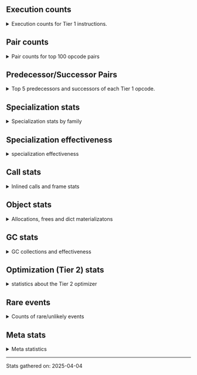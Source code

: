## Execution counts

<details>
<summary> Execution counts for Tier 1 instructions. </summary>


The "miss ratio" column shows the percentage of times the instruction
executed that it deoptimized. When this happens, the base unspecialized
instruction is not counted.

<table>
<thead>
<tr>
<th align="left">Name</th>
<th align="right">Base Count</th>
<th align="right">Head Count</th>
<th align="right">Change</th>
</tr>
</thead>
<tbody>
<tr>
<td align="left">LOAD_SUPER_ATTR_ATTR</td>
<td align="right">126</td>
<td align="right">252</td>
<td align="right">100.0%</td>
</tr>
<tr>
<td align="left">JUMP_BACKWARD_NO_JIT</td>
<td align="right">5,162,350</td>
<td align="right">175</td>
<td align="right">-100.0%</td>
</tr>
<tr>
<td align="left">STORE_ATTR_SLOT</td>
<td align="right">6,159</td>
<td align="right">12,308</td>
<td align="right">99.8%</td>
</tr>
<tr>
<td align="left">LOAD_ATTR_METHOD_LAZY_DICT</td>
<td align="right">4,728</td>
<td align="right">9,390</td>
<td align="right">98.6%</td>
</tr>
<tr>
<td align="left">TO_BOOL_NONE</td>
<td align="right">191,870</td>
<td align="right">380,975</td>
<td align="right">98.6%</td>
</tr>
<tr>
<td align="left">LOAD_ATTR_NONDESCRIPTOR_WITH_VALUES</td>
<td align="right">959</td>
<td align="right">1,904</td>
<td align="right">98.5%</td>
</tr>
<tr>
<td align="left">CALL_BOUND_METHOD_EXACT_ARGS</td>
<td align="right">1,982,851</td>
<td align="right">3,936,154</td>
<td align="right">98.5%</td>
</tr>
<tr>
<td align="left">UNPACK_SEQUENCE_LIST</td>
<td align="right">2,111</td>
<td align="right">4,190</td>
<td align="right">98.5%</td>
</tr>
<tr>
<td align="left">TO_BOOL_ALWAYS_TRUE</td>
<td align="right">1,174,551</td>
<td align="right">2,330,853</td>
<td align="right">98.4%</td>
</tr>
<tr>
<td align="left">LOAD_ATTR_SLOT</td>
<td align="right">3,118,339</td>
<td align="right">6,188,075</td>
<td align="right">98.4%</td>
</tr>
<tr>
<td align="left">BINARY_OP_ADD_UNICODE</td>
<td align="right">1,392,697</td>
<td align="right">2,763,640</td>
<td align="right">98.4%</td>
</tr>
<tr>
<td align="left">FOR_ITER_GEN</td>
<td align="right">553,407</td>
<td align="right">1,098,168</td>
<td align="right">98.4%</td>
</tr>
<tr>
<td align="left">CONVERT_VALUE</td>
<td align="right">356,608</td>
<td align="right">707,644</td>
<td align="right">98.4%</td>
</tr>
<tr>
<td align="left">END_FOR</td>
<td align="right">64</td>
<td align="right">127</td>
<td align="right">98.4%</td>
</tr>
<tr>
<td align="left">LOAD_ATTR_PROPERTY</td>
<td align="right">1,964,488</td>
<td align="right">3,898,273</td>
<td align="right">98.4%</td>
</tr>
<tr>
<td align="left">YIELD_VALUE</td>
<td align="right">553,348</td>
<td align="right">1,098,046</td>
<td align="right">98.4%</td>
</tr>
<tr>
<td align="left">FORMAT_SIMPLE</td>
<td align="right">356,612</td>
<td align="right">707,648</td>
<td align="right">98.4%</td>
</tr>
<tr>
<td align="left">BUILD_STRING</td>
<td align="right">178,306</td>
<td align="right">353,824</td>
<td align="right">98.4%</td>
</tr>
<tr>
<td align="left">CALL_KW_PY</td>
<td align="right">199,747</td>
<td align="right">396,370</td>
<td align="right">98.4%</td>
</tr>
<tr>
<td align="left">LOAD_FAST_CHECK</td>
<td align="right">555,021</td>
<td align="right">1,101,357</td>
<td align="right">98.4%</td>
</tr>
<tr>
<td align="left">CALL_METHOD_DESCRIPTOR_O</td>
<td align="right">1,605,648</td>
<td align="right">3,186,109</td>
<td align="right">98.4%</td>
</tr>
<tr>
<td align="left">SWAP</td>
<td align="right">1,769,156</td>
<td align="right">3,510,539</td>
<td align="right">98.4%</td>
</tr>
<tr>
<td align="left">CALL_METHOD_DESCRIPTOR_NOARGS</td>
<td align="right">850,050</td>
<td align="right">1,686,754</td>
<td align="right">98.4%</td>
</tr>
<tr>
<td align="left">BUILD_MAP</td>
<td align="right">608,819</td>
<td align="right">1,208,075</td>
<td align="right">98.4%</td>
</tr>
<tr>
<td align="left">BUILD_SLICE</td>
<td align="right">304,475</td>
<td align="right">604,166</td>
<td align="right">98.4%</td>
</tr>
<tr>
<td align="left">BINARY_OP_SUBSCR_DICT</td>
<td align="right">8,012,794</td>
<td align="right">15,899,615</td>
<td align="right">98.4%</td>
</tr>
<tr>
<td align="left">COMPARE_OP_INT</td>
<td align="right">7,464,209</td>
<td align="right">14,811,018</td>
<td align="right">98.4%</td>
</tr>
<tr>
<td align="left">STORE_SUBSCR_LIST_INT</td>
<td align="right">358,569</td>
<td align="right">711,495</td>
<td align="right">98.4%</td>
</tr>
<tr>
<td align="left">POP_JUMP_IF_NONE</td>
<td align="right">1,111,626</td>
<td align="right">2,205,747</td>
<td align="right">98.4%</td>
</tr>
<tr>
<td align="left">CALL_PY_GENERAL</td>
<td align="right">815,853</td>
<td align="right">1,618,852</td>
<td align="right">98.4%</td>
</tr>
<tr>
<td align="left">COPY</td>
<td align="right">1,724,147</td>
<td align="right">3,421,115</td>
<td align="right">98.4%</td>
</tr>
<tr>
<td align="left">CALL_BUILTIN_FAST</td>
<td align="right">254,052</td>
<td align="right">504,099</td>
<td align="right">98.4%</td>
</tr>
<tr>
<td align="left">LOAD_ATTR_METHOD_NO_DICT</td>
<td align="right">5,274,711</td>
<td align="right">10,466,186</td>
<td align="right">98.4%</td>
</tr>
<tr>
<td align="left">TO_BOOL_LIST</td>
<td align="right">3,471,398</td>
<td align="right">6,887,951</td>
<td align="right">98.4%</td>
</tr>
<tr>
<td align="left">CALL_ALLOC_AND_ENTER_INIT</td>
<td align="right">180,556</td>
<td align="right">358,257</td>
<td align="right">98.4%</td>
</tr>
<tr>
<td align="left">BUILD_LIST</td>
<td align="right">1,486,504</td>
<td align="right">2,949,490</td>
<td align="right">98.4%</td>
</tr>
<tr>
<td align="left">CALL_METHOD_DESCRIPTOR_FAST</td>
<td align="right">866,381</td>
<td align="right">1,718,981</td>
<td align="right">98.4%</td>
</tr>
<tr>
<td align="left">LOAD_ATTR_METHOD_WITH_VALUES</td>
<td align="right">5,278,020</td>
<td align="right">10,471,994</td>
<td align="right">98.4%</td>
</tr>
<tr>
<td align="left">EXIT_INIT_CHECK</td>
<td align="right">179,149</td>
<td align="right">355,444</td>
<td align="right">98.4%</td>
</tr>
<tr>
<td align="left">LOAD_CONST_IMMORTAL</td>
<td align="right">27,588,472</td>
<td align="right">54,736,379</td>
<td align="right">98.4%</td>
</tr>
<tr>
<td align="left">CALL_LEN</td>
<td align="right">1,483,673</td>
<td align="right">2,943,635</td>
<td align="right">98.4%</td>
</tr>
<tr>
<td align="left">RESUME_CHECK</td>
<td align="right">12,032,200</td>
<td align="right">23,872,048</td>
<td align="right">98.4%</td>
</tr>
<tr>
<td align="left">LOAD_ATTR_CLASS</td>
<td align="right">71,132</td>
<td align="right">141,125</td>
<td align="right">98.4%</td>
</tr>
<tr>
<td align="left">BINARY_OP_SUBSCR_LIST_INT</td>
<td align="right">370,515</td>
<td align="right">735,096</td>
<td align="right">98.4%</td>
</tr>
<tr>
<td align="left">RETURN_VALUE</td>
<td align="right">11,658,202</td>
<td align="right">23,129,647</td>
<td align="right">98.4%</td>
</tr>
<tr>
<td align="left">JUMP_FORWARD</td>
<td align="right">3,342,072</td>
<td align="right">6,630,484</td>
<td align="right">98.4%</td>
</tr>
<tr>
<td align="left">STORE_ATTR_INSTANCE_VALUE</td>
<td align="right">6,840,843</td>
<td align="right">13,571,826</td>
<td align="right">98.4%</td>
</tr>
<tr>
<td align="left">CALL_LIST_APPEND</td>
<td align="right">904,540</td>
<td align="right">1,794,478</td>
<td align="right">98.4%</td>
</tr>
<tr>
<td align="left">COPY_FREE_VARS</td>
<td align="right">179,425</td>
<td align="right">355,952</td>
<td align="right">98.4%</td>
</tr>
<tr>
<td align="left">CALL_NON_PY_GENERAL</td>
<td align="right">808,001</td>
<td align="right">1,602,937</td>
<td align="right">98.4%</td>
</tr>
<tr>
<td align="left">COMPARE_OP_STR</td>
<td align="right">5,801,678</td>
<td align="right">11,508,859</td>
<td align="right">98.4%</td>
</tr>
<tr>
<td align="left">LOAD_DEREF</td>
<td align="right">179,458</td>
<td align="right">355,985</td>
<td align="right">98.4%</td>
</tr>
<tr>
<td align="left">POP_TOP</td>
<td align="right">3,719,850</td>
<td align="right">7,378,580</td>
<td align="right">98.4%</td>
</tr>
<tr>
<td align="left">CALL_PY_EXACT_ARGS</td>
<td align="right">6,181,289</td>
<td align="right">12,260,721</td>
<td align="right">98.4%</td>
</tr>
<tr>
<td align="left">LOAD_GLOBAL_MODULE</td>
<td align="right">7,166,643</td>
<td align="right">14,215,087</td>
<td align="right">98.4%</td>
</tr>
<tr>
<td align="left">BINARY_OP_SUBSCR_STR_INT</td>
<td align="right">2,758,034</td>
<td align="right">5,470,562</td>
<td align="right">98.4%</td>
</tr>
<tr>
<td align="left">POP_JUMP_IF_NOT_NONE</td>
<td align="right">1,206,034</td>
<td align="right">2,392,073</td>
<td align="right">98.3%</td>
</tr>
<tr>
<td align="left">GET_ITER</td>
<td align="right">905,175</td>
<td align="right">1,795,301</td>
<td align="right">98.3%</td>
</tr>
<tr>
<td align="left">BINARY_OP_ADD_INT</td>
<td align="right">2,833,030</td>
<td align="right">5,618,575</td>
<td align="right">98.3%</td>
</tr>
<tr>
<td align="left">TO_BOOL_INT</td>
<td align="right">204,677</td>
<td align="right">405,899</td>
<td align="right">98.3%</td>
</tr>
<tr>
<td align="left">EXTENDED_ARG</td>
<td align="right">3,477,181</td>
<td align="right">6,895,624</td>
<td align="right">98.3%</td>
</tr>
<tr>
<td align="left">LOAD_FAST</td>
<td align="right">6,027,374</td>
<td align="right">11,952,846</td>
<td align="right">98.3%</td>
</tr>
<tr>
<td align="left">INTERPRETER_EXIT</td>
<td align="right">201,404</td>
<td align="right">399,392</td>
<td align="right">98.3%</td>
</tr>
<tr>
<td align="left">LOAD_CONST_MORTAL</td>
<td align="right">629,840</td>
<td align="right">1,248,943</td>
<td align="right">98.3%</td>
</tr>
<tr>
<td align="left">LOAD_FAST_LOAD_FAST</td>
<td align="right">849,614</td>
<td align="right">1,684,365</td>
<td align="right">98.3%</td>
</tr>
<tr>
<td align="left">POP_ITER</td>
<td align="right">486,046</td>
<td align="right">963,586</td>
<td align="right">98.2%</td>
</tr>
<tr>
<td align="left">LOAD_ATTR_MODULE</td>
<td align="right">180,212</td>
<td align="right">357,245</td>
<td align="right">98.2%</td>
</tr>
<tr>
<td align="left">STORE_SUBSCR</td>
<td align="right">124,398</td>
<td align="right">2,226</td>
<td align="right">-98.2%</td>
</tr>
<tr>
<td align="left">LOAD_GLOBAL_BUILTIN</td>
<td align="right">3,383,099</td>
<td align="right">6,704,782</td>
<td align="right">98.2%</td>
</tr>
<tr>
<td align="left">CALL_BUILTIN_CLASS</td>
<td align="right">592,401</td>
<td align="right">1,174,015</td>
<td align="right">98.2%</td>
</tr>
<tr>
<td align="left">STORE_SUBSCR_DICT</td>
<td align="right">1,147,644</td>
<td align="right">2,274,341</td>
<td align="right">98.2%</td>
</tr>
<tr>
<td align="left">CALL_METHOD_DESCRIPTOR_FAST_WITH_KEYWORDS</td>
<td align="right">3,145</td>
<td align="right">6,232</td>
<td align="right">98.2%</td>
</tr>
<tr>
<td align="left">BUILD_TUPLE</td>
<td align="right">874,724</td>
<td align="right">1,733,290</td>
<td align="right">98.2%</td>
</tr>
<tr>
<td align="left">CONTAINS_OP_DICT</td>
<td align="right">359,055</td>
<td align="right">711,477</td>
<td align="right">98.2%</td>
</tr>
<tr>
<td align="left">IS_OP</td>
<td align="right">852,734</td>
<td align="right">1,689,564</td>
<td align="right">98.1%</td>
</tr>
<tr>
<td align="left">BINARY_SLICE</td>
<td align="right">617,900</td>
<td align="right">1,224,275</td>
<td align="right">98.1%</td>
</tr>
<tr>
<td align="left">CONTAINS_OP</td>
<td align="right">459,776</td>
<td align="right">910,607</td>
<td align="right">98.1%</td>
</tr>
<tr>
<td align="left">CALL_ISINSTANCE</td>
<td align="right">794,510</td>
<td align="right">1,573,321</td>
<td align="right">98.0%</td>
</tr>
<tr>
<td align="left">BINARY_OP_SUBTRACT_INT</td>
<td align="right">211,692</td>
<td align="right">419,088</td>
<td align="right">98.0%</td>
</tr>
<tr>
<td align="left">LOAD_ATTR</td>
<td align="right">2,592,154</td>
<td align="right">5,131,482</td>
<td align="right">98.0%</td>
</tr>
<tr>
<td align="left">NOP</td>
<td align="right">892,489</td>
<td align="right">1,766,363</td>
<td align="right">97.9%</td>
</tr>
<tr>
<td align="left">STORE_ATTR</td>
<td align="right">577,784</td>
<td align="right">1,142,870</td>
<td align="right">97.8%</td>
</tr>
<tr>
<td align="left">MAP_ADD</td>
<td align="right">1,489</td>
<td align="right">2,938</td>
<td align="right">97.3%</td>
</tr>
<tr>
<td align="left">STORE_FAST_LOAD_FAST</td>
<td align="right">5,570</td>
<td align="right">10,988</td>
<td align="right">97.3%</td>
</tr>
<tr>
<td align="left">UNPACK_SEQUENCE_TWO_TUPLE</td>
<td align="right">374,759</td>
<td align="right">739,220</td>
<td align="right">97.3%</td>
</tr>
<tr>
<td align="left">STORE_FAST_STORE_FAST</td>
<td align="right">375,932</td>
<td align="right">741,527</td>
<td align="right">97.3%</td>
</tr>
<tr>
<td align="left">BINARY_OP_SUBSCR_GETITEM</td>
<td align="right">6,221</td>
<td align="right">12,269</td>
<td align="right">97.2%</td>
</tr>
<tr>
<td align="left">PUSH_NULL</td>
<td align="right">356,434</td>
<td align="right">702,437</td>
<td align="right">97.1%</td>
</tr>
<tr>
<td align="left">CALL_KW_NON_PY</td>
<td align="right">65</td>
<td align="right">128</td>
<td align="right">96.9%</td>
</tr>
<tr>
<td align="left">DICT_MERGE</td>
<td align="right">522</td>
<td align="right">1,026</td>
<td align="right">96.6%</td>
</tr>
<tr>
<td align="left">FOR_ITER_RANGE</td>
<td align="right">126,212</td>
<td align="right">4,687</td>
<td align="right">-96.3%</td>
</tr>
<tr>
<td align="left">CALL_BUILTIN_FAST_WITH_KEYWORDS</td>
<td align="right">4,067</td>
<td align="right">7,973</td>
<td align="right">96.0%</td>
</tr>
<tr>
<td align="left">CALL_INTRINSIC_1</td>
<td align="right">67</td>
<td align="right">130</td>
<td align="right">94.0%</td>
</tr>
<tr>
<td align="left">LIST_EXTEND</td>
<td align="right">67</td>
<td align="right">130</td>
<td align="right">94.0%</td>
</tr>
<tr>
<td align="left">LOAD_SUPER_ATTR_METHOD</td>
<td align="right">67</td>
<td align="right">130</td>
<td align="right">94.0%</td>
</tr>
<tr>
<td align="left">STORE_FAST</td>
<td align="right">22,320,788</td>
<td align="right">43,243,788</td>
<td align="right">93.7%</td>
</tr>
<tr>
<td align="left">LOAD_SMALL_INT</td>
<td align="right">4,576,143</td>
<td align="right">8,829,788</td>
<td align="right">93.0%</td>
</tr>
<tr>
<td align="left">CALL_TUPLE_1</td>
<td align="right">204</td>
<td align="right">393</td>
<td align="right">92.6%</td>
</tr>
<tr>
<td align="left">RETURN_GENERATOR</td>
<td align="right">68</td>
<td align="right">131</td>
<td align="right">92.6%</td>
</tr>
<tr>
<td align="left">LOAD_FAST_BORROW</td>
<td align="right">85,150,748</td>
<td align="right">163,893,912</td>
<td align="right">92.5%</td>
</tr>
<tr>
<td align="left">LOAD_ATTR_INSTANCE_VALUE</td>
<td align="right">44,231,354</td>
<td align="right">85,106,506</td>
<td align="right">92.4%</td>
</tr>
<tr>
<td align="left">POP_JUMP_IF_FALSE</td>
<td align="right">26,135,398</td>
<td align="right">50,266,072</td>
<td align="right">92.3%</td>
</tr>
<tr>
<td align="left">BINARY_OP_EXTEND</td>
<td align="right">3,523</td>
<td align="right">6,736</td>
<td align="right">91.2%</td>
</tr>
<tr>
<td align="left">LOAD_SUPER_ATTR</td>
<td align="right">66</td>
<td align="right">6</td>
<td align="right">-90.9%</td>
</tr>
<tr>
<td align="left">TO_BOOL_STR</td>
<td align="right">17,892</td>
<td align="right">33,747</td>
<td align="right">88.6%</td>
</tr>
<tr>
<td align="left">CALL_FUNCTION_EX</td>
<td align="right">586</td>
<td align="right">1,091</td>
<td align="right">86.2%</td>
</tr>
<tr>
<td align="left">BINARY_OP_INPLACE_ADD_UNICODE</td>
<td align="right">1,951</td>
<td align="right">3,589</td>
<td align="right">84.0%</td>
</tr>
<tr>
<td align="left">FOR_ITER_TUPLE</td>
<td align="right">2,943</td>
<td align="right">5,400</td>
<td align="right">83.5%</td>
</tr>
<tr>
<td align="left">FOR_ITER_LIST</td>
<td align="right">588,617</td>
<td align="right">1,076,222</td>
<td align="right">82.8%</td>
</tr>
<tr>
<td align="left">IMPORT_NAME</td>
<td align="right">77</td>
<td align="right">140</td>
<td align="right">81.8%</td>
</tr>
<tr>
<td align="left">LOAD_FAST_AND_CLEAR</td>
<td align="right">155</td>
<td align="right">281</td>
<td align="right">81.3%</td>
</tr>
<tr>
<td align="left">LOAD_FAST_BORROW_LOAD_FAST_BORROW</td>
<td align="right">5,920,664</td>
<td align="right">10,722,818</td>
<td align="right">81.1%</td>
</tr>
<tr>
<td align="left">IMPORT_FROM</td>
<td align="right">78</td>
<td align="right">141</td>
<td align="right">80.8%</td>
</tr>
<tr>
<td align="left">BINARY_OP</td>
<td align="right">3,135,910</td>
<td align="right">5,441,689</td>
<td align="right">73.5%</td>
</tr>
<tr>
<td align="left">CONTAINS_OP_SET</td>
<td align="right">3,045,594</td>
<td align="right">5,267,817</td>
<td align="right">73.0%</td>
</tr>
<tr>
<td align="left">LOAD_GLOBAL</td>
<td align="right">2,032</td>
<td align="right">574</td>
<td align="right">-71.8%</td>
</tr>
<tr>
<td align="left">TO_BOOL</td>
<td align="right">3,805,778</td>
<td align="right">6,456,329</td>
<td align="right">69.6%</td>
</tr>
<tr>
<td align="left">POP_JUMP_IF_TRUE</td>
<td align="right">8,419,633</td>
<td align="right">14,047,353</td>
<td align="right">66.8%</td>
</tr>
<tr>
<td align="left">CALL_KW</td>
<td align="right">60</td>
<td align="right">20</td>
<td align="right">-66.7%</td>
</tr>
<tr>
<td align="left">CALL</td>
<td align="right">3,346</td>
<td align="right">1,134</td>
<td align="right">-66.1%</td>
</tr>
<tr>
<td align="left">TO_BOOL_BOOL</td>
<td align="right">6,974,699</td>
<td align="right">11,480,518</td>
<td align="right">64.6%</td>
</tr>
<tr>
<td align="left">CALL_TYPE_1</td>
<td align="right">104</td>
<td align="right">167</td>
<td align="right">60.6%</td>
</tr>
<tr>
<td align="left">COMPARE_OP</td>
<td align="right">1,216,536</td>
<td align="right">1,621,060</td>
<td align="right">33.3%</td>
</tr>
<tr>
<td align="left">UNPACK_SEQUENCE</td>
<td align="right">62</td>
<td align="right">42</td>
<td align="right">-32.3%</td>
</tr>
<tr>
<td align="left">CALL_BUILTIN_O</td>
<td align="right">2,755</td>
<td align="right">3,637</td>
<td align="right">32.0%</td>
</tr>
<tr>
<td align="left">BINARY_OP_SUBSCR_TUPLE_INT</td>
<td align="right">3,725</td>
<td align="right">4,608</td>
<td align="right">23.7%</td>
</tr>
<tr>
<td align="left">FOR_ITER</td>
<td align="right">932,752</td>
<td align="right">845,938</td>
<td align="right">-9.3%</td>
</tr>
<tr>
<td align="left">JUMP_BACKWARD</td>
<td align="right">42</td>
<td align="right">43</td>
<td align="right">2.4%</td>
</tr>
<tr>
<td align="left">STORE_DEREF</td>
<td align="right">108</td>
<td align="right">109</td>
<td align="right">0.9%</td>
</tr>
<tr>
<td align="left">SET_FUNCTION_ATTRIBUTE</td>
<td align="right">109</td>
<td align="right">110</td>
<td align="right">0.9%</td>
</tr>
<tr>
<td align="left">MAKE_CELL</td>
<td align="right">119</td>
<td align="right">120</td>
<td align="right">0.8%</td>
</tr>
<tr>
<td align="left">MAKE_FUNCTION</td>
<td align="right">418</td>
<td align="right">419</td>
<td align="right">0.2%</td>
</tr>
<tr>
<td align="left">LOAD_CONST</td>
<td align="right">1,404</td>
<td align="right">1,404</td>
<td align="right">0.0%</td>
</tr>
<tr>
<td align="left">LIST_APPEND</td>
<td align="right">1,028</td>
<td align="right">1,028</td>
<td align="right">0.0%</td>
</tr>
<tr>
<td align="left">STORE_NAME</td>
<td align="right">583</td>
<td align="right">583</td>
<td align="right">0.0%</td>
</tr>
<tr>
<td align="left">LOAD_NAME</td>
<td align="right">326</td>
<td align="right">326</td>
<td align="right">0.0%</td>
</tr>
<tr>
<td align="left">RESUME</td>
<td align="right">218</td>
<td align="right">218</td>
<td align="right">0.0%</td>
</tr>
<tr>
<td align="left">BINARY_OP_SUBTRACT_FLOAT</td>
<td align="right">63</td>
<td align="right">63</td>
<td align="right">0.0%</td>
</tr>
<tr>
<td align="left">LOAD_LOCALS</td>
<td align="right">48</td>
<td align="right">48</td>
<td align="right">0.0%</td>
</tr>
<tr>
<td align="left">CHECK_EXC_MATCH</td>
<td align="right">41</td>
<td align="right">41</td>
<td align="right">0.0%</td>
</tr>
<tr>
<td align="left">POP_EXCEPT</td>
<td align="right">41</td>
<td align="right">41</td>
<td align="right">0.0%</td>
</tr>
<tr>
<td align="left">PUSH_EXC_INFO</td>
<td align="right">41</td>
<td align="right">41</td>
<td align="right">0.0%</td>
</tr>
<tr>
<td align="left">LOAD_ATTR_CLASS_WITH_METACLASS_CHECK</td>
<td align="right">39</td>
<td align="right">39</td>
<td align="right">0.0%</td>
</tr>
<tr>
<td align="left">LOAD_SPECIAL</td>
<td align="right">36</td>
<td align="right">36</td>
<td align="right">0.0%</td>
</tr>
<tr>
<td align="left">UNPACK_SEQUENCE_TUPLE</td>
<td align="right">33</td>
<td align="right">33</td>
<td align="right">0.0%</td>
</tr>
<tr>
<td align="left">LOAD_BUILD_CLASS</td>
<td align="right">32</td>
<td align="right">32</td>
<td align="right">0.0%</td>
</tr>
<tr>
<td align="left">UNARY_NOT</td>
<td align="right">31</td>
<td align="right">31</td>
<td align="right">0.0%</td>
</tr>
<tr>
<td align="left">BINARY_OP_MULTIPLY_INT</td>
<td align="right">30</td>
<td align="right">30</td>
<td align="right">0.0%</td>
</tr>
<tr>
<td align="left">LOAD_FROM_DICT_OR_DEREF</td>
<td align="right">16</td>
<td align="right">16</td>
<td align="right">0.0%</td>
</tr>
<tr>
<td align="left">JUMP_BACKWARD_NO_INTERRUPT</td>
<td align="right">10</td>
<td align="right">10</td>
<td align="right">0.0%</td>
</tr>
<tr>
<td align="left">UNARY_NEGATIVE</td>
<td align="right">9</td>
<td align="right">9</td>
<td align="right">0.0%</td>
</tr>
<tr>
<td align="left">UNARY_INVERT</td>
<td align="right">8</td>
<td align="right">8</td>
<td align="right">0.0%</td>
</tr>
<tr>
<td align="left">CALL_STR_1</td>
<td align="right">6</td>
<td align="right">6</td>
<td align="right">0.0%</td>
</tr>
<tr>
<td align="left">DELETE_SUBSCR</td>
<td align="right">2</td>
<td align="right">2</td>
<td align="right">0.0%</td>
</tr>
<tr>
<td align="left">COMPARE_OP_FLOAT</td>
<td align="right">2</td>
<td align="right">2</td>
<td align="right">0.0%</td>
</tr>
<tr>
<td align="left">DICT_UPDATE</td>
<td align="right">1</td>
<td align="right">1</td>
<td align="right">0.0%</td>
</tr>
<tr>
<td align="left">JUMP_BACKWARD_JIT</td>
<td align="right"></td>
<td align="right">7,807,579</td>
<td align="right"></td>
</tr>
<tr>
<td align="left">ENTER_EXECUTOR</td>
<td align="right"></td>
<td align="right">1,531,768</td>
<td align="right"></td>
</tr>
<tr>
<td align="left">NOT_TAKEN</td>
<td align="right"></td>
<td align="right">14,657</td>
<td align="right"></td>
</tr>
</tbody>
</table>


</details>

## Pair counts

<details>
<summary> Pair counts for top 100 opcode pairs </summary>


Pairs of specialized operations that deoptimize and are then followed by
the corresponding unspecialized instruction are not counted as pairs.

Not included in comparative output.


</details>

## Predecessor/Successor Pairs

<details>
<summary> Top 5 predecessors and successors of each Tier 1 opcode. </summary>


This does not include the unspecialized instructions that occur after a
specialized instruction deoptimizes.

Not included in comparative output.


</details>

## Specialization stats

<details>
<summary> Specialization stats by family </summary>

### BINARY_OP

<details>
<summary> specialization stats for BINARY_OP family </summary>

<table>
<thead>
<tr>
<th align="left">Kind</th>
<th align="right">Base Count</th>
<th align="right">Base Ratio</th>
<th align="right">Head Count</th>
<th align="right">Head Ratio</th>
<th align="right">Change</th>
</tr>
</thead>
<tbody>
<tr>
<td align="left">
hit
<details>
<summary>ⓘ</summary>

Specialized instructions that complete.
</details>
</td>
<td align="right">15,963,068</td>
<td align="right">83.6%</td>
<td align="right">31,667,119</td>
<td align="right">85.3%</td>
<td align="right">98.4%</td>
</tr>
<tr>
<td align="left">
deferred
<details>
<summary>ⓘ</summary>

Lists the number of "deferred" (i.e. not specialized) instructions executed.
</details>
</td>
<td align="right">3,132,520</td>
<td align="right">16.4%</td>
<td align="right">5,438,872</td>
<td align="right">14.7%</td>
<td align="right">73.6%</td>
</tr>
<tr>
<td align="left">
miss
<details>
<summary>ⓘ</summary>

Specialized instructions that deopt.
</details>
</td>
<td align="right">1,705</td>
<td align="right">0.0%</td>
<td align="right">1,831</td>
<td align="right">0.0%</td>
<td align="right">7.4%</td>
</tr>
</tbody>
</table>

<table>
<thead>
<tr>
<th align="left">Success</th>
<th align="right">Base Count</th>
<th align="right">Base Ratio</th>
<th align="right">Head Count</th>
<th align="right">Head Ratio</th>
<th align="right">Change</th>
</tr>
</thead>
<tbody>
<tr>
<td align="left">Success</td>
<td align="right">1,322</td>
<td align="right">38.7%</td>
<td align="right">303</td>
<td align="right">10.6%</td>
<td align="right">-77.1%</td>
</tr>
<tr>
<td align="left">Failure</td>
<td align="right">2,097</td>
<td align="right">61.3%</td>
<td align="right">2,543</td>
<td align="right">89.4%</td>
<td align="right">21.3%</td>
</tr>
</tbody>
</table>

<table>
<thead>
<tr>
<th align="left">Failure kind</th>
<th align="right">Base Count</th>
<th align="right">Base Ratio</th>
<th align="right">Head Count</th>
<th align="right">Head Ratio</th>
<th align="right">Change</th>
</tr>
</thead>
<tbody>
<tr>
<td align="left">xor</td>
<td align="right">137</td>
<td align="right">6.5%</td>
<td align="right">52</td>
<td align="right">2.0%</td>
<td align="right">-62.0%</td>
</tr>
<tr>
<td align="left">or</td>
<td align="right">43</td>
<td align="right">2.1%</td>
<td align="right">23</td>
<td align="right">0.9%</td>
<td align="right">-46.5%</td>
</tr>
<tr>
<td align="left">out of range</td>
<td align="right">1,310</td>
<td align="right">62.5%</td>
<td align="right">1,727</td>
<td align="right">67.9%</td>
<td align="right">31.8%</td>
</tr>
<tr>
<td align="left">subscr</td>
<td align="right">423</td>
<td align="right">20.2%</td>
<td align="right">553</td>
<td align="right">21.7%</td>
<td align="right">30.7%</td>
</tr>
<tr>
<td align="left">remainder</td>
<td align="right">50</td>
<td align="right">2.4%</td>
<td align="right">52</td>
<td align="right">2.0%</td>
<td align="right">4.0%</td>
</tr>
<tr>
<td align="left">subscr list slice</td>
<td align="right">71</td>
<td align="right">3.4%</td>
<td align="right">73</td>
<td align="right">2.9%</td>
<td align="right">2.8%</td>
</tr>
<tr>
<td align="left">add other</td>
<td align="right">48</td>
<td align="right">2.3%</td>
<td align="right">48</td>
<td align="right">1.9%</td>
<td align="right">0.0%</td>
</tr>
<tr>
<td align="left">subscr string slice</td>
<td align="right">6</td>
<td align="right">0.3%</td>
<td align="right">6</td>
<td align="right">0.2%</td>
<td align="right">0.0%</td>
</tr>
<tr>
<td align="left">add different types</td>
<td align="right">4</td>
<td align="right">0.2%</td>
<td align="right">4</td>
<td align="right">0.2%</td>
<td align="right">0.0%</td>
</tr>
<tr>
<td align="left">floor divide</td>
<td align="right">4</td>
<td align="right">0.2%</td>
<td align="right">4</td>
<td align="right">0.2%</td>
<td align="right">0.0%</td>
</tr>
<tr>
<td align="left">multiply different types</td>
<td align="right">1</td>
<td align="right">0.0%</td>
<td align="right">1</td>
<td align="right">0.0%</td>
<td align="right">0.0%</td>
</tr>
</tbody>
</table>


</details>

### BINARY_SLICE

<details>
<summary> specialization stats for BINARY_SLICE family </summary>

<table>
<thead>
<tr>
<th align="left">Kind</th>
<th align="right">Base Count</th>
<th align="right">Base Ratio</th>
<th align="right">Head Count</th>
<th align="right">Head Ratio</th>
<th align="right">Change</th>
</tr>
</thead>
<tbody>
<tr>
<td align="left">
deferred
<details>
<summary>ⓘ</summary>

Lists the number of "deferred" (i.e. not specialized) instructions executed.
</details>
</td>
<td align="right">617,900</td>
<td align="right">100.0%</td>
<td align="right">1,224,275</td>
<td align="right">100.0%</td>
<td align="right">98.1%</td>
</tr>
</tbody>
</table>


</details>

### CALL

<details>
<summary> specialization stats for CALL family </summary>

<table>
<thead>
<tr>
<th align="left">Kind</th>
<th align="right">Base Count</th>
<th align="right">Base Ratio</th>
<th align="right">Head Count</th>
<th align="right">Head Ratio</th>
<th align="right">Change</th>
</tr>
</thead>
<tbody>
<tr>
<td align="left">
hit
<details>
<summary>ⓘ</summary>

Specialized instructions that complete.
</details>
</td>
<td align="right">14,770,936</td>
<td align="right">83.5%</td>
<td align="right">29,308,562</td>
<td align="right">83.5%</td>
<td align="right">98.4%</td>
</tr>
<tr>
<td align="left">
miss
<details>
<summary>ⓘ</summary>

Specialized instructions that deopt.
</details>
</td>
<td align="right">2,918,147</td>
<td align="right">16.5%</td>
<td align="right">5,785,417</td>
<td align="right">16.5%</td>
<td align="right">98.3%</td>
</tr>
<tr>
<td align="left">
deferred
<details>
<summary>ⓘ</summary>

Lists the number of "deferred" (i.e. not specialized) instructions executed.
</details>
</td>
<td align="right">2,863,623</td>
<td align="right">16.2%</td>
<td align="right">5,676,760</td>
<td align="right">16.2%</td>
<td align="right">98.2%</td>
</tr>
</tbody>
</table>

<table>
<thead>
<tr>
<th align="left">Success</th>
<th align="right">Base Count</th>
<th align="right">Base Ratio</th>
<th align="right">Head Count</th>
<th align="right">Head Ratio</th>
<th align="right">Change</th>
</tr>
</thead>
<tbody>
<tr>
<td align="left">Success</td>
<td align="right">57,870</td>
<td align="right">100.0%</td>
<td align="right">109,791</td>
<td align="right">100.0%</td>
<td align="right">89.7%</td>
</tr>
<tr>
<td align="left">Failure</td>
<td align="right">0</td>
<td align="right">0.0%</td>
<td align="right">0</td>
<td align="right">0.0%</td>
<td align="right"></td>
</tr>
</tbody>
</table>


</details>

### CALL_KW

<details>
<summary> specialization stats for CALL_KW family </summary>

<table>
<thead>
<tr>
<th align="left">Kind</th>
<th align="right">Base Count</th>
<th align="right">Base Ratio</th>
<th align="right">Head Count</th>
<th align="right">Head Ratio</th>
<th align="right">Change</th>
</tr>
</thead>
<tbody>
<tr>
<td align="left">
deferred
<details>
<summary>ⓘ</summary>

Lists the number of "deferred" (i.e. not specialized) instructions executed.
</details>
</td>
<td align="right">10</td>
<td align="right">16.7%</td>
<td align="right">10</td>
<td align="right">50.0%</td>
<td align="right">0.0%</td>
</tr>
</tbody>
</table>

<table>
<thead>
<tr>
<th align="left">Success</th>
<th align="right">Base Count</th>
<th align="right">Base Ratio</th>
<th align="right">Head Count</th>
<th align="right">Head Ratio</th>
<th align="right">Change</th>
</tr>
</thead>
<tbody>
<tr>
<td align="left">Success</td>
<td align="right">50</td>
<td align="right">100.0%</td>
<td align="right">10</td>
<td align="right">100.0%</td>
<td align="right">-80.0%</td>
</tr>
<tr>
<td align="left">Failure</td>
<td align="right">0</td>
<td align="right">0.0%</td>
<td align="right">0</td>
<td align="right">0.0%</td>
<td align="right"></td>
</tr>
</tbody>
</table>


</details>

### COMPARE_OP

<details>
<summary> specialization stats for COMPARE_OP family </summary>

<table>
<thead>
<tr>
<th align="left">Kind</th>
<th align="right">Base Count</th>
<th align="right">Base Ratio</th>
<th align="right">Head Count</th>
<th align="right">Head Ratio</th>
<th align="right">Change</th>
</tr>
</thead>
<tbody>
<tr>
<td align="left">
miss
<details>
<summary>ⓘ</summary>

Specialized instructions that deopt.
</details>
</td>
<td align="right">7,580</td>
<td align="right">0.1%</td>
<td align="right">15,096</td>
<td align="right">0.1%</td>
<td align="right">99.2%</td>
</tr>
<tr>
<td align="left">
hit
<details>
<summary>ⓘ</summary>

Specialized instructions that complete.
</details>
</td>
<td align="right">13,258,309</td>
<td align="right">91.5%</td>
<td align="right">26,304,783</td>
<td align="right">94.1%</td>
<td align="right">98.4%</td>
</tr>
<tr>
<td align="left">
deferred
<details>
<summary>ⓘ</summary>

Lists the number of "deferred" (i.e. not specialized) instructions executed.
</details>
</td>
<td align="right">1,214,936</td>
<td align="right">8.4%</td>
<td align="right">1,619,578</td>
<td align="right">5.8%</td>
<td align="right">33.3%</td>
</tr>
</tbody>
</table>

<table>
<thead>
<tr>
<th align="left">Success</th>
<th align="right">Base Count</th>
<th align="right">Base Ratio</th>
<th align="right">Head Count</th>
<th align="right">Head Ratio</th>
<th align="right">Change</th>
</tr>
</thead>
<tbody>
<tr>
<td align="left">Success</td>
<td align="right">595</td>
<td align="right">34.4%</td>
<td align="right">422</td>
<td align="right">24.0%</td>
<td align="right">-29.1%</td>
</tr>
<tr>
<td align="left">Failure</td>
<td align="right">1,134</td>
<td align="right">65.6%</td>
<td align="right">1,336</td>
<td align="right">76.0%</td>
<td align="right">17.8%</td>
</tr>
</tbody>
</table>

<table>
<thead>
<tr>
<th align="left">Failure kind</th>
<th align="right">Base Count</th>
<th align="right">Base Ratio</th>
<th align="right">Head Count</th>
<th align="right">Head Ratio</th>
<th align="right">Change</th>
</tr>
</thead>
<tbody>
<tr>
<td align="left">long float</td>
<td align="right">70</td>
<td align="right">6.2%</td>
<td align="right">92</td>
<td align="right">6.9%</td>
<td align="right">31.4%</td>
</tr>
<tr>
<td align="left">bytes</td>
<td align="right">154</td>
<td align="right">13.6%</td>
<td align="right">200</td>
<td align="right">15.0%</td>
<td align="right">29.9%</td>
</tr>
<tr>
<td align="left">different types</td>
<td align="right">523</td>
<td align="right">46.1%</td>
<td align="right">676</td>
<td align="right">50.6%</td>
<td align="right">29.3%</td>
</tr>
<tr>
<td align="left">tuple</td>
<td align="right">207</td>
<td align="right">18.3%</td>
<td align="right">186</td>
<td align="right">13.9%</td>
<td align="right">-10.1%</td>
</tr>
<tr>
<td align="left">baseobject</td>
<td align="right">173</td>
<td align="right">15.3%</td>
<td align="right">175</td>
<td align="right">13.1%</td>
<td align="right">1.2%</td>
</tr>
<tr>
<td align="left">other</td>
<td align="right">6</td>
<td align="right">0.5%</td>
<td align="right">6</td>
<td align="right">0.4%</td>
<td align="right">0.0%</td>
</tr>
<tr>
<td align="left">big int</td>
<td align="right">1</td>
<td align="right">0.1%</td>
<td align="right">1</td>
<td align="right">0.1%</td>
<td align="right">0.0%</td>
</tr>
</tbody>
</table>


</details>

### CONTAINS_OP

<details>
<summary> specialization stats for CONTAINS_OP family </summary>

<table>
<thead>
<tr>
<th align="left">Kind</th>
<th align="right">Base Count</th>
<th align="right">Base Ratio</th>
<th align="right">Head Count</th>
<th align="right">Head Ratio</th>
<th align="right">Change</th>
</tr>
</thead>
<tbody>
<tr>
<td align="left">
hit
<details>
<summary>ⓘ</summary>

Specialized instructions that complete.
</details>
</td>
<td align="right">3,404,649</td>
<td align="right">88.1%</td>
<td align="right">6,754,800</td>
<td align="right">88.1%</td>
<td align="right">98.4%</td>
</tr>
<tr>
<td align="left">
deferred
<details>
<summary>ⓘ</summary>

Lists the number of "deferred" (i.e. not specialized) instructions executed.
</details>
</td>
<td align="right">458,789</td>
<td align="right">11.9%</td>
<td align="right">909,743</td>
<td align="right">11.9%</td>
<td align="right">98.3%</td>
</tr>
</tbody>
</table>

<table>
<thead>
<tr>
<th align="left">Success</th>
<th align="right">Base Count</th>
<th align="right">Base Ratio</th>
<th align="right">Head Count</th>
<th align="right">Head Ratio</th>
<th align="right">Change</th>
</tr>
</thead>
<tbody>
<tr>
<td align="left">Success</td>
<td align="right">246</td>
<td align="right">24.9%</td>
<td align="right">46</td>
<td align="right">5.3%</td>
<td align="right">-81.3%</td>
</tr>
<tr>
<td align="left">Failure</td>
<td align="right">741</td>
<td align="right">75.1%</td>
<td align="right">818</td>
<td align="right">94.7%</td>
<td align="right">10.4%</td>
</tr>
</tbody>
</table>

<table>
<thead>
<tr>
<th align="left">Failure kind</th>
<th align="right">Base Count</th>
<th align="right">Base Ratio</th>
<th align="right">Head Count</th>
<th align="right">Head Ratio</th>
<th align="right">Change</th>
</tr>
</thead>
<tbody>
<tr>
<td align="left">list</td>
<td align="right">225</td>
<td align="right">30.4%</td>
<td align="right">268</td>
<td align="right">32.8%</td>
<td align="right">19.1%</td>
</tr>
<tr>
<td align="left">tuple</td>
<td align="right">447</td>
<td align="right">60.3%</td>
<td align="right">479</td>
<td align="right">58.6%</td>
<td align="right">7.2%</td>
</tr>
<tr>
<td align="left">other</td>
<td align="right">66</td>
<td align="right">8.9%</td>
<td align="right">68</td>
<td align="right">8.3%</td>
<td align="right">3.0%</td>
</tr>
<tr>
<td align="left">str</td>
<td align="right">3</td>
<td align="right">0.4%</td>
<td align="right">3</td>
<td align="right">0.4%</td>
<td align="right">0.0%</td>
</tr>
</tbody>
</table>


</details>

### FOR_ITER

<details>
<summary> specialization stats for FOR_ITER family </summary>

<table>
<thead>
<tr>
<th align="left">Kind</th>
<th align="right">Base Count</th>
<th align="right">Base Ratio</th>
<th align="right">Head Count</th>
<th align="right">Head Ratio</th>
<th align="right">Change</th>
</tr>
</thead>
<tbody>
<tr>
<td align="left">
hit
<details>
<summary>ⓘ</summary>

Specialized instructions that complete.
</details>
</td>
<td align="right">1,271,167</td>
<td align="right">57.7%</td>
<td align="right">2,184,465</td>
<td align="right">72.1%</td>
<td align="right">71.8%</td>
</tr>
<tr>
<td align="left">
deferred
<details>
<summary>ⓘ</summary>

Lists the number of "deferred" (i.e. not specialized) instructions executed.
</details>
</td>
<td align="right">932,334</td>
<td align="right">42.3%</td>
<td align="right">845,537</td>
<td align="right">27.9%</td>
<td align="right">-9.3%</td>
</tr>
<tr>
<td align="left">
miss
<details>
<summary>ⓘ</summary>

Specialized instructions that deopt.
</details>
</td>
<td align="right">12</td>
<td align="right">0.0%</td>
<td align="right">12</td>
<td align="right">0.0%</td>
<td align="right">0.0%</td>
</tr>
</tbody>
</table>

<table>
<thead>
<tr>
<th align="left">Success</th>
<th align="right">Base Count</th>
<th align="right">Base Ratio</th>
<th align="right">Head Count</th>
<th align="right">Head Ratio</th>
<th align="right">Change</th>
</tr>
</thead>
<tbody>
<tr>
<td align="left">Success</td>
<td align="right">17</td>
<td align="right">4.1%</td>
<td align="right">18</td>
<td align="right">4.5%</td>
<td align="right">5.9%</td>
</tr>
<tr>
<td align="left">Failure</td>
<td align="right">401</td>
<td align="right">95.9%</td>
<td align="right">383</td>
<td align="right">95.5%</td>
<td align="right">-4.5%</td>
</tr>
</tbody>
</table>

<table>
<thead>
<tr>
<th align="left">Failure kind</th>
<th align="right">Base Count</th>
<th align="right">Base Ratio</th>
<th align="right">Head Count</th>
<th align="right">Head Ratio</th>
<th align="right">Change</th>
</tr>
</thead>
<tbody>
<tr>
<td align="left">other</td>
<td align="right">43</td>
<td align="right">10.7%</td>
<td align="right">23</td>
<td align="right">6.0%</td>
<td align="right">-46.5%</td>
</tr>
<tr>
<td align="left">dict items</td>
<td align="right">140</td>
<td align="right">34.9%</td>
<td align="right">163</td>
<td align="right">42.6%</td>
<td align="right">16.4%</td>
</tr>
<tr>
<td align="left">reversed list</td>
<td align="right">209</td>
<td align="right">52.1%</td>
<td align="right">188</td>
<td align="right">49.1%</td>
<td align="right">-10.0%</td>
</tr>
<tr>
<td align="left">set</td>
<td align="right">8</td>
<td align="right">2.0%</td>
<td align="right">8</td>
<td align="right">2.1%</td>
<td align="right">0.0%</td>
</tr>
<tr>
<td align="left">dict values</td>
<td align="right">1</td>
<td align="right">0.2%</td>
<td align="right">1</td>
<td align="right">0.3%</td>
<td align="right">0.0%</td>
</tr>
</tbody>
</table>


</details>

### LOAD_ATTR

<details>
<summary> specialization stats for LOAD_ATTR family </summary>

<table>
<thead>
<tr>
<th align="left">Kind</th>
<th align="right">Base Count</th>
<th align="right">Base Ratio</th>
<th align="right">Head Count</th>
<th align="right">Head Ratio</th>
<th align="right">Change</th>
</tr>
</thead>
<tbody>
<tr>
<td align="left">
miss
<details>
<summary>ⓘ</summary>

Specialized instructions that deopt.
</details>
</td>
<td align="right">7,840</td>
<td align="right">0.0%</td>
<td align="right">18,976</td>
<td align="right">0.0%</td>
<td align="right">142.0%</td>
</tr>
<tr>
<td align="left">
hit
<details>
<summary>ⓘ</summary>

Specialized instructions that complete.
</details>
</td>
<td align="right">60,116,142</td>
<td align="right">95.9%</td>
<td align="right">119,281,377</td>
<td align="right">95.9%</td>
<td align="right">98.4%</td>
</tr>
<tr>
<td align="left">
deferred
<details>
<summary>ⓘ</summary>

Lists the number of "deferred" (i.e. not specialized) instructions executed.
</details>
</td>
<td align="right">2,584,124</td>
<td align="right">4.1%</td>
<td align="right">5,126,679</td>
<td align="right">4.1%</td>
<td align="right">98.4%</td>
</tr>
<tr>
<td align="left">
deopt
<details>
<summary>ⓘ</summary>

Specialized instructions that deopt.
</details>
</td>
<td align="right">2</td>
<td align="right">0.0%</td>
<td align="right">2</td>
<td align="right">0.0%</td>
<td align="right">0.0%</td>
</tr>
</tbody>
</table>

<table>
<thead>
<tr>
<th align="left">Success</th>
<th align="right">Base Count</th>
<th align="right">Base Ratio</th>
<th align="right">Head Count</th>
<th align="right">Head Ratio</th>
<th align="right">Change</th>
</tr>
</thead>
<tbody>
<tr>
<td align="left">Success</td>
<td align="right">5,165</td>
<td align="right">65.3%</td>
<td align="right">1,193</td>
<td align="right">24.9%</td>
<td align="right">-76.9%</td>
</tr>
<tr>
<td align="left">Failure</td>
<td align="right">2,742</td>
<td align="right">34.7%</td>
<td align="right">3,589</td>
<td align="right">75.1%</td>
<td align="right">30.9%</td>
</tr>
</tbody>
</table>

<table>
<thead>
<tr>
<th align="left">Failure kind</th>
<th align="right">Base Count</th>
<th align="right">Base Ratio</th>
<th align="right">Head Count</th>
<th align="right">Head Ratio</th>
<th align="right">Change</th>
</tr>
</thead>
<tbody>
<tr>
<td align="left">overriding descriptor</td>
<td align="right">282</td>
<td align="right">10.3%</td>
<td align="right">387</td>
<td align="right">10.8%</td>
<td align="right">37.2%</td>
</tr>
<tr>
<td align="left">method</td>
<td align="right">1,811</td>
<td align="right">66.0%</td>
<td align="right">2,392</td>
<td align="right">66.6%</td>
<td align="right">32.1%</td>
</tr>
<tr>
<td align="left">mutable class</td>
<td align="right">140</td>
<td align="right">5.1%</td>
<td align="right">184</td>
<td align="right">5.1%</td>
<td align="right">31.4%</td>
</tr>
<tr>
<td align="left">not managed dict</td>
<td align="right">241</td>
<td align="right">8.8%</td>
<td align="right">267</td>
<td align="right">7.4%</td>
<td align="right">10.8%</td>
</tr>
<tr>
<td align="left">module attr not found</td>
<td align="right">21</td>
<td align="right">0.8%</td>
<td align="right">22</td>
<td align="right">0.6%</td>
<td align="right">4.8%</td>
</tr>
<tr>
<td align="left">metaclass attribute</td>
<td align="right">21</td>
<td align="right">0.8%</td>
<td align="right">22</td>
<td align="right">0.6%</td>
<td align="right">4.8%</td>
</tr>
</tbody>
</table>


</details>

### LOAD_GLOBAL

<details>
<summary> specialization stats for LOAD_GLOBAL family </summary>

<table>
<thead>
<tr>
<th align="left">Kind</th>
<th align="right">Base Count</th>
<th align="right">Base Ratio</th>
<th align="right">Head Count</th>
<th align="right">Head Ratio</th>
<th align="right">Change</th>
</tr>
</thead>
<tbody>
<tr>
<td align="left">
miss
<details>
<summary>ⓘ</summary>

Specialized instructions that deopt.
</details>
</td>
<td align="right">576</td>
<td align="right">0.0%</td>
<td align="right">1,143</td>
<td align="right">0.0%</td>
<td align="right">98.4%</td>
</tr>
<tr>
<td align="left">
hit
<details>
<summary>ⓘ</summary>

Specialized instructions that complete.
</details>
</td>
<td align="right">10,549,166</td>
<td align="right">100.0%</td>
<td align="right">20,918,726</td>
<td align="right">100.0%</td>
<td align="right">98.3%</td>
</tr>
<tr>
<td align="left">
deferred
<details>
<summary>ⓘ</summary>

Lists the number of "deferred" (i.e. not specialized) instructions executed.
</details>
</td>
<td align="right">243</td>
<td align="right">0.0%</td>
<td align="right">244</td>
<td align="right">0.0%</td>
<td align="right">0.4%</td>
</tr>
</tbody>
</table>

<table>
<thead>
<tr>
<th align="left">Success</th>
<th align="right">Base Count</th>
<th align="right">Base Ratio</th>
<th align="right">Head Count</th>
<th align="right">Head Ratio</th>
<th align="right">Change</th>
</tr>
</thead>
<tbody>
<tr>
<td align="left">Success</td>
<td align="right">1,789</td>
<td align="right">100.0%</td>
<td align="right">330</td>
<td align="right">100.0%</td>
<td align="right">-81.6%</td>
</tr>
<tr>
<td align="left">Failure</td>
<td align="right">0</td>
<td align="right">0.0%</td>
<td align="right">0</td>
<td align="right">0.0%</td>
<td align="right"></td>
</tr>
</tbody>
</table>


</details>

### LOAD_SUPER_ATTR

<details>
<summary> specialization stats for LOAD_SUPER_ATTR family </summary>

<table>
<thead>
<tr>
<th align="left">Kind</th>
<th align="right">Base Count</th>
<th align="right">Base Ratio</th>
<th align="right">Head Count</th>
<th align="right">Head Ratio</th>
<th align="right">Change</th>
</tr>
</thead>
<tbody>
<tr>
<td align="left">
hit
<details>
<summary>ⓘ</summary>

Specialized instructions that complete.
</details>
</td>
<td align="right">193</td>
<td align="right">74.5%</td>
<td align="right">382</td>
<td align="right">98.5%</td>
<td align="right">97.9%</td>
</tr>
<tr>
<td align="left">
deferred
<details>
<summary>ⓘ</summary>

Lists the number of "deferred" (i.e. not specialized) instructions executed.
</details>
</td>
<td align="right">3</td>
<td align="right">1.2%</td>
<td align="right">3</td>
<td align="right">0.8%</td>
<td align="right">0.0%</td>
</tr>
</tbody>
</table>

<table>
<thead>
<tr>
<th align="left">Success</th>
<th align="right">Base Count</th>
<th align="right">Base Ratio</th>
<th align="right">Head Count</th>
<th align="right">Head Ratio</th>
<th align="right">Change</th>
</tr>
</thead>
<tbody>
<tr>
<td align="left">Success</td>
<td align="right">63</td>
<td align="right">100.0%</td>
<td align="right">3</td>
<td align="right">100.0%</td>
<td align="right">-95.2%</td>
</tr>
<tr>
<td align="left">Failure</td>
<td align="right">0</td>
<td align="right">0.0%</td>
<td align="right">0</td>
<td align="right">0.0%</td>
<td align="right"></td>
</tr>
</tbody>
</table>


</details>

### STORE_ATTR

<details>
<summary> specialization stats for STORE_ATTR family </summary>

<table>
<thead>
<tr>
<th align="left">Kind</th>
<th align="right">Base Count</th>
<th align="right">Base Ratio</th>
<th align="right">Head Count</th>
<th align="right">Head Ratio</th>
<th align="right">Change</th>
</tr>
</thead>
<tbody>
<tr>
<td align="left">
deferred
<details>
<summary>ⓘ</summary>

Lists the number of "deferred" (i.e. not specialized) instructions executed.
</details>
</td>
<td align="right">575,582</td>
<td align="right">7.8%</td>
<td align="right">1,141,952</td>
<td align="right">7.8%</td>
<td align="right">98.4%</td>
</tr>
<tr>
<td align="left">
hit
<details>
<summary>ⓘ</summary>

Specialized instructions that complete.
</details>
</td>
<td align="right">6,839,539</td>
<td align="right">92.1%</td>
<td align="right">13,569,535</td>
<td align="right">92.1%</td>
<td align="right">98.4%</td>
</tr>
<tr>
<td align="left">
miss
<details>
<summary>ⓘ</summary>

Specialized instructions that deopt.
</details>
</td>
<td align="right">7,463</td>
<td align="right">0.1%</td>
<td align="right">14,599</td>
<td align="right">0.1%</td>
<td align="right">95.6%</td>
</tr>
</tbody>
</table>

<table>
<thead>
<tr>
<th align="left">Success</th>
<th align="right">Base Count</th>
<th align="right">Base Ratio</th>
<th align="right">Head Count</th>
<th align="right">Head Ratio</th>
<th align="right">Change</th>
</tr>
</thead>
<tbody>
<tr>
<td align="left">Success</td>
<td align="right">1,666</td>
<td align="right">72.7%</td>
<td align="right">430</td>
<td align="right">36.7%</td>
<td align="right">-74.2%</td>
</tr>
<tr>
<td align="left">Failure</td>
<td align="right">626</td>
<td align="right">27.3%</td>
<td align="right">742</td>
<td align="right">63.3%</td>
<td align="right">18.5%</td>
</tr>
</tbody>
</table>

<table>
<thead>
<tr>
<th align="left">Failure kind</th>
<th align="right">Base Count</th>
<th align="right">Base Ratio</th>
<th align="right">Head Count</th>
<th align="right">Head Ratio</th>
<th align="right">Change</th>
</tr>
</thead>
<tbody>
<tr>
<td align="left">overriding descriptor</td>
<td align="right">249</td>
<td align="right">39.8%</td>
<td align="right">314</td>
<td align="right">42.3%</td>
<td align="right">26.1%</td>
</tr>
<tr>
<td align="left">property</td>
<td align="right">180</td>
<td align="right">28.8%</td>
<td align="right">226</td>
<td align="right">30.5%</td>
<td align="right">25.6%</td>
</tr>
<tr>
<td align="left">no dict</td>
<td align="right">21</td>
<td align="right">3.4%</td>
<td align="right">22</td>
<td align="right">3.0%</td>
<td align="right">4.8%</td>
</tr>
<tr>
<td align="left">split dict</td>
<td align="right">176</td>
<td align="right">28.1%</td>
<td align="right">180</td>
<td align="right">24.3%</td>
<td align="right">2.3%</td>
</tr>
</tbody>
</table>


</details>

### STORE_SUBSCR

<details>
<summary> specialization stats for STORE_SUBSCR family </summary>

<table>
<thead>
<tr>
<th align="left">Kind</th>
<th align="right">Base Count</th>
<th align="right">Base Ratio</th>
<th align="right">Head Count</th>
<th align="right">Head Ratio</th>
<th align="right">Change</th>
</tr>
</thead>
<tbody>
<tr>
<td align="left">
hit
<details>
<summary>ⓘ</summary>

Specialized instructions that complete.
</details>
</td>
<td align="right">1,506,213</td>
<td align="right">92.4%</td>
<td align="right">2,988,729</td>
<td align="right">99.9%</td>
<td align="right">98.4%</td>
</tr>
<tr>
<td align="left">
deferred
<details>
<summary>ⓘ</summary>

Lists the number of "deferred" (i.e. not specialized) instructions executed.
</details>
</td>
<td align="right">124,218</td>
<td align="right">7.6%</td>
<td align="right">2,196</td>
<td align="right">0.1%</td>
<td align="right">-98.2%</td>
</tr>
</tbody>
</table>

<table>
<thead>
<tr>
<th align="left">Success</th>
<th align="right">Base Count</th>
<th align="right">Base Ratio</th>
<th align="right">Head Count</th>
<th align="right">Head Ratio</th>
<th align="right">Change</th>
</tr>
</thead>
<tbody>
<tr>
<td align="left">Success</td>
<td align="right">143</td>
<td align="right">79.4%</td>
<td align="right">23</td>
<td align="right">76.7%</td>
<td align="right">-83.9%</td>
</tr>
<tr>
<td align="left">Failure</td>
<td align="right">37</td>
<td align="right">20.6%</td>
<td align="right">7</td>
<td align="right">23.3%</td>
<td align="right">-81.1%</td>
</tr>
</tbody>
</table>

<table>
<thead>
<tr>
<th align="left">Failure kind</th>
<th align="right">Base Count</th>
<th align="right">Base Ratio</th>
<th align="right">Head Count</th>
<th align="right">Head Ratio</th>
<th align="right">Change</th>
</tr>
</thead>
<tbody>
<tr>
<td align="left">bytearray int</td>
<td align="right">36</td>
<td align="right">97.3%</td>
<td align="right">6</td>
<td align="right">85.7%</td>
<td align="right">-83.3%</td>
</tr>
<tr>
<td align="left">list slice</td>
<td align="right">1</td>
<td align="right">2.7%</td>
<td align="right">1</td>
<td align="right">14.3%</td>
<td align="right">0.0%</td>
</tr>
</tbody>
</table>


</details>

### TO_BOOL

<details>
<summary> specialization stats for TO_BOOL family </summary>

<table>
<thead>
<tr>
<th align="left">Kind</th>
<th align="right">Base Count</th>
<th align="right">Base Ratio</th>
<th align="right">Head Count</th>
<th align="right">Head Ratio</th>
<th align="right">Change</th>
</tr>
</thead>
<tbody>
<tr>
<td align="left">
miss
<details>
<summary>ⓘ</summary>

Specialized instructions that deopt.
</details>
</td>
<td align="right">26,760</td>
<td align="right">0.2%</td>
<td align="right">52,506</td>
<td align="right">0.2%</td>
<td align="right">96.2%</td>
</tr>
<tr>
<td align="left">
hit
<details>
<summary>ⓘ</summary>

Specialized instructions that complete.
</details>
</td>
<td align="right">10,834,028</td>
<td align="right">73.9%</td>
<td align="right">20,705,650</td>
<td align="right">76.1%</td>
<td align="right">91.1%</td>
</tr>
<tr>
<td align="left">
deferred
<details>
<summary>ⓘ</summary>

Lists the number of "deferred" (i.e. not specialized) instructions executed.
</details>
</td>
<td align="right">3,803,980</td>
<td align="right">25.9%</td>
<td align="right">6,454,376</td>
<td align="right">23.7%</td>
<td align="right">69.7%</td>
</tr>
</tbody>
</table>

<table>
<thead>
<tr>
<th align="left">Success</th>
<th align="right">Base Count</th>
<th align="right">Base Ratio</th>
<th align="right">Head Count</th>
<th align="right">Head Ratio</th>
<th align="right">Change</th>
</tr>
</thead>
<tbody>
<tr>
<td align="left">Failure</td>
<td align="right">1,172</td>
<td align="right">50.7%</td>
<td align="right">1,847</td>
<td align="right">63.1%</td>
<td align="right">57.6%</td>
</tr>
<tr>
<td align="left">Success</td>
<td align="right">1,138</td>
<td align="right">49.3%</td>
<td align="right">1,080</td>
<td align="right">36.9%</td>
<td align="right">-5.1%</td>
</tr>
</tbody>
</table>

<table>
<thead>
<tr>
<th align="left">Failure kind</th>
<th align="right">Base Count</th>
<th align="right">Base Ratio</th>
<th align="right">Head Count</th>
<th align="right">Head Ratio</th>
<th align="right">Change</th>
</tr>
</thead>
<tbody>
<tr>
<td align="left">mapping</td>
<td align="right">74</td>
<td align="right">6.3%</td>
<td align="right">158</td>
<td align="right">8.6%</td>
<td align="right">113.5%</td>
</tr>
<tr>
<td align="left">sequence</td>
<td align="right">841</td>
<td align="right">71.8%</td>
<td align="right">1,365</td>
<td align="right">73.9%</td>
<td align="right">62.3%</td>
</tr>
<tr>
<td align="left">dict</td>
<td align="right">164</td>
<td align="right">14.0%</td>
<td align="right">229</td>
<td align="right">12.4%</td>
<td align="right">39.6%</td>
</tr>
<tr>
<td align="left">other</td>
<td align="right">24</td>
<td align="right">2.0%</td>
<td align="right">25</td>
<td align="right">1.4%</td>
<td align="right">4.2%</td>
</tr>
<tr>
<td align="left">bytes</td>
<td align="right">69</td>
<td align="right">5.9%</td>
<td align="right">70</td>
<td align="right">3.8%</td>
<td align="right">1.4%</td>
</tr>
</tbody>
</table>


</details>

### UNPACK_SEQUENCE

<details>
<summary> specialization stats for UNPACK_SEQUENCE family </summary>

<table>
<thead>
<tr>
<th align="left">Kind</th>
<th align="right">Base Count</th>
<th align="right">Base Ratio</th>
<th align="right">Head Count</th>
<th align="right">Head Ratio</th>
<th align="right">Change</th>
</tr>
</thead>
<tbody>
<tr>
<td align="left">
hit
<details>
<summary>ⓘ</summary>

Specialized instructions that complete.
</details>
</td>
<td align="right">376,903</td>
<td align="right">100.0%</td>
<td align="right">746,336</td>
<td align="right">100.0%</td>
<td align="right">98.0%</td>
</tr>
<tr>
<td align="left">
deferred
<details>
<summary>ⓘ</summary>

Lists the number of "deferred" (i.e. not specialized) instructions executed.
</details>
</td>
<td align="right">11</td>
<td align="right">0.0%</td>
<td align="right">11</td>
<td align="right">0.0%</td>
<td align="right">0.0%</td>
</tr>
</tbody>
</table>

<table>
<thead>
<tr>
<th align="left">Success</th>
<th align="right">Base Count</th>
<th align="right">Base Ratio</th>
<th align="right">Head Count</th>
<th align="right">Head Ratio</th>
<th align="right">Change</th>
</tr>
</thead>
<tbody>
<tr>
<td align="left">Success</td>
<td align="right">51</td>
<td align="right">100.0%</td>
<td align="right">31</td>
<td align="right">100.0%</td>
<td align="right">-39.2%</td>
</tr>
<tr>
<td align="left">Failure</td>
<td align="right">0</td>
<td align="right">0.0%</td>
<td align="right">0</td>
<td align="right">0.0%</td>
<td align="right"></td>
</tr>
</tbody>
</table>


</details>


</details>

## Specialization effectiveness

<details>
<summary> specialization effectiveness </summary>


All entries are execution counts. Should add up to the total number of
Tier 1 instructions executed.

<table>
<thead>
<tr>
<th align="left">Instructions</th>
<th align="right">Base Count</th>
<th align="right">Base Ratio</th>
<th align="right">Head Count</th>
<th align="right">Head Ratio</th>
<th align="right">Change</th>
</tr>
</thead>
<tbody>
<tr>
<td align="left">
Specialized misses
<details>
<summary>ⓘ</summary>

Specialized instructions, e.g. `LOAD_ATTR_MODULE` that deopt.
</details>
</td>
<td align="right">2,970,194</td>
<td align="right">0.7%</td>
<td align="right">5,889,751</td>
<td align="right">0.8%</td>
<td align="right">98.3%</td>
</tr>
<tr>
<td align="left">
Specialized hits
<details>
<summary>ⓘ</summary>

Specialized instructions, e.g. `LOAD_ATTR_MODULE` that complete.
</details>
</td>
<td align="right">184,947,680</td>
<td align="right">46.4%</td>
<td align="right">358,360,457</td>
<td align="right">46.6%</td>
<td align="right">93.8%</td>
</tr>
<tr>
<td align="left">
Basic
<details>
<summary>ⓘ</summary>

Instructions that are not and cannot be specialized, e.g. `LOAD_FAST`.
</details>
</td>
<td align="right">197,304,707</td>
<td align="right">49.5%</td>
<td align="right">381,362,066</td>
<td align="right">49.6%</td>
<td align="right">93.3%</td>
</tr>
<tr>
<td align="left">
Not specialized
<details>
<summary>ⓘ</summary>

Instructions that could be specialized but aren't, e.g. `LOAD_ATTR`, `BINARY_SLICE`.
</details>
</td>
<td align="right">13,468,554</td>
<td align="right">3.4%</td>
<td align="right">22,778,252</td>
<td align="right">3.0%</td>
<td align="right">69.1%</td>
</tr>
</tbody>
</table>

### Deferred by instruction

<details>
<summary> Breakdown of deferred (not specialized) instruction counts by family </summary>

<table>
<thead>
<tr>
<th align="left">Name</th>
<th align="right">Base Count</th>
<th align="right">Base Ratio</th>
<th align="right">Head Count</th>
<th align="right">Head Ratio</th>
<th align="right">Change</th>
</tr>
</thead>
<tbody>
<tr>
<td align="left">STORE_ATTR</td>
<td align="right">575,582</td>
<td align="right">3.5%</td>
<td align="right">1,141,952</td>
<td align="right">4.0%</td>
<td align="right">98.4%</td>
</tr>
<tr>
<td align="left">LOAD_ATTR</td>
<td align="right">2,584,124</td>
<td align="right">15.8%</td>
<td align="right">5,126,679</td>
<td align="right">18.0%</td>
<td align="right">98.4%</td>
</tr>
<tr>
<td align="left">CONTAINS_OP</td>
<td align="right">458,789</td>
<td align="right">2.8%</td>
<td align="right">909,743</td>
<td align="right">3.2%</td>
<td align="right">98.3%</td>
</tr>
<tr>
<td align="left">CALL</td>
<td align="right">2,863,623</td>
<td align="right">17.6%</td>
<td align="right">5,676,760</td>
<td align="right">20.0%</td>
<td align="right">98.2%</td>
</tr>
<tr>
<td align="left">STORE_SUBSCR</td>
<td align="right">124,218</td>
<td align="right">0.8%</td>
<td align="right">2,196</td>
<td align="right">0.0%</td>
<td align="right">-98.2%</td>
</tr>
<tr>
<td align="left">BINARY_SLICE</td>
<td align="right">617,900</td>
<td align="right">3.8%</td>
<td align="right">1,224,275</td>
<td align="right">4.3%</td>
<td align="right">98.1%</td>
</tr>
<tr>
<td align="left">BINARY_OP</td>
<td align="right">3,132,520</td>
<td align="right">19.2%</td>
<td align="right">5,438,872</td>
<td align="right">19.1%</td>
<td align="right">73.6%</td>
</tr>
<tr>
<td align="left">TO_BOOL</td>
<td align="right">3,803,980</td>
<td align="right">23.3%</td>
<td align="right">6,454,376</td>
<td align="right">22.7%</td>
<td align="right">69.7%</td>
</tr>
<tr>
<td align="left">COMPARE_OP</td>
<td align="right">1,214,936</td>
<td align="right">7.4%</td>
<td align="right">1,619,578</td>
<td align="right">5.7%</td>
<td align="right">33.3%</td>
</tr>
<tr>
<td align="left">FOR_ITER</td>
<td align="right">932,334</td>
<td align="right">5.7%</td>
<td align="right">845,537</td>
<td align="right">3.0%</td>
<td align="right">-9.3%</td>
</tr>
</tbody>
</table>


</details>

### Misses by instruction

<details>
<summary> Breakdown of misses (specialized deopts) instruction counts by family </summary>

<table>
<thead>
<tr>
<th align="left">Name</th>
<th align="right">Base Count</th>
<th align="right">Base Ratio</th>
<th align="right">Head Count</th>
<th align="right">Head Ratio</th>
<th align="right">Change</th>
</tr>
</thead>
<tbody>
<tr>
<td align="left">LOAD_ATTR_METHOD_NO_DICT</td>
<td align="right">2,238</td>
<td align="right">0.1%</td>
<td align="right">6,333</td>
<td align="right">0.1%</td>
<td align="right">183.0%</td>
</tr>
<tr>
<td align="left">LOAD_ATTR_SLOT</td>
<td align="right">4,608</td>
<td align="right">0.2%</td>
<td align="right">10,830</td>
<td align="right">0.2%</td>
<td align="right">135.0%</td>
</tr>
<tr>
<td align="left">TO_BOOL_NONE</td>
<td align="right">12,987</td>
<td align="right">0.4%</td>
<td align="right">26,238</td>
<td align="right">0.4%</td>
<td align="right">102.0%</td>
</tr>
<tr>
<td align="left">STORE_ATTR_SLOT</td>
<td align="right">5,628</td>
<td align="right">0.2%</td>
<td align="right">11,252</td>
<td align="right">0.2%</td>
<td align="right">99.9%</td>
</tr>
<tr>
<td align="left">COMPARE_OP_STR</td>
<td align="right">7,580</td>
<td align="right">0.3%</td>
<td align="right">15,096</td>
<td align="right">0.3%</td>
<td align="right">99.2%</td>
</tr>
<tr>
<td align="left">CALL_METHOD_DESCRIPTOR_FAST</td>
<td align="right">4,156</td>
<td align="right">0.1%</td>
<td align="right">8,272</td>
<td align="right">0.1%</td>
<td align="right">99.0%</td>
</tr>
<tr>
<td align="left">CALL_METHOD_DESCRIPTOR_O</td>
<td align="right">137,770</td>
<td align="right">4.6%</td>
<td align="right">273,388</td>
<td align="right">4.6%</td>
<td align="right">98.4%</td>
</tr>
<tr>
<td align="left">CALL_PY_EXACT_ARGS</td>
<td align="right">1,387,728</td>
<td align="right">46.7%</td>
<td align="right">2,751,565</td>
<td align="right">46.7%</td>
<td align="right">98.3%</td>
</tr>
<tr>
<td align="left">CALL_BOUND_METHOD_EXACT_ARGS</td>
<td align="right">1,387,063</td>
<td align="right">46.7%</td>
<td align="right">2,749,356</td>
<td align="right">46.7%</td>
<td align="right">98.2%</td>
</tr>
<tr>
<td align="left">TO_BOOL_STR</td>
<td align="right">13,521</td>
<td align="right">0.5%</td>
<td align="right">25,764</td>
<td align="right">0.4%</td>
<td align="right">90.5%</td>
</tr>
</tbody>
</table>


</details>


</details>

## Call stats

<details>
<summary> Inlined calls and frame stats </summary>


This shows what fraction of calls to Python functions are inlined (i.e.
not having a call at the C level) and for those that are not, where the
call comes from.  The various categories overlap.

Also includes the count of frame objects created.

<table>
<thead>
<tr>
<th align="left"></th>
<th align="right">Base Count</th>
<th align="right">Base Ratio</th>
<th align="right">Head Count</th>
<th align="right">Head Ratio</th>
<th align="right">Change</th>
</tr>
</thead>
<tbody>
<tr>
<td align="left">Calls via PyEval_EvalFrame (api)</td>
<td align="right">179,060</td>
<td align="right">1.5%</td>
<td align="right">355,271</td>
<td align="right">1.5%</td>
<td align="right">98.4%</td>
</tr>
<tr>
<td align="left">Calls to Python functions inlined</td>
<td align="right">11,831,001</td>
<td align="right">98.3%</td>
<td align="right">23,472,923</td>
<td align="right">98.3%</td>
<td align="right">98.4%</td>
</tr>
<tr>
<td align="left">Frames pushed</td>
<td align="right">11,658,219</td>
<td align="right">96.9%</td>
<td align="right">23,129,664</td>
<td align="right">96.9%</td>
<td align="right">98.4%</td>
</tr>
<tr>
<td align="left">Calls via PyEval_EvalFrame (function vectorcall)</td>
<td align="right">201,442</td>
<td align="right">1.7%</td>
<td align="right">399,431</td>
<td align="right">1.7%</td>
<td align="right">98.3%</td>
</tr>
<tr>
<td align="left">Calls via PyEval_EvalFrame (vector)</td>
<td align="right">201,476</td>
<td align="right">1.7%</td>
<td align="right">399,465</td>
<td align="right">1.7%</td>
<td align="right">98.3%</td>
</tr>
<tr>
<td align="left">Calls to PyEval_EvalDefault</td>
<td align="right">201,485</td>
<td align="right">1.7%</td>
<td align="right">399,474</td>
<td align="right">1.7%</td>
<td align="right">98.3%</td>
</tr>
<tr>
<td align="left">Calls via PyEval_EvalFrame (total)</td>
<td align="right">201,485</td>
<td align="right">1.7%</td>
<td align="right">399,474</td>
<td align="right">1.7%</td>
<td align="right">98.3%</td>
</tr>
<tr>
<td align="left">Calls via PyEval_EvalFrame (slot)</td>
<td align="right">7,488</td>
<td align="right">0.1%</td>
<td align="right">14,733</td>
<td align="right">0.1%</td>
<td align="right">96.8%</td>
</tr>
<tr>
<td align="left">Calls via PyEval_EvalFrame (function ex)</td>
<td align="right">132</td>
<td align="right">0.0%</td>
<td align="right">258</td>
<td align="right">0.0%</td>
<td align="right">95.5%</td>
</tr>
<tr>
<td align="left">Calls via PyEval_EvalFrame (generator)</td>
<td align="right">9</td>
<td align="right">0.0%</td>
<td align="right">9</td>
<td align="right">0.0%</td>
<td align="right">0.0%</td>
</tr>
<tr>
<td align="left">Calls via PyEval_EvalFrame (legacy)</td>
<td align="right">2</td>
<td align="right">0.0%</td>
<td align="right">2</td>
<td align="right">0.0%</td>
<td align="right">0.0%</td>
</tr>
<tr>
<td align="left">Calls via PyEval_EvalFrame (build class)</td>
<td align="right">32</td>
<td align="right">0.0%</td>
<td align="right">32</td>
<td align="right">0.0%</td>
<td align="right">0.0%</td>
</tr>
<tr>
<td align="left">Calls via PyEval_EvalFrame (method)</td>
<td align="right">0</td>
<td align="right">0.0%</td>
<td align="right">0</td>
<td align="right">0.0%</td>
<td align="right"></td>
</tr>
<tr>
<td align="left">Frame objects created</td>
<td align="right">76</td>
<td align="right">0.0%</td>
<td align="right">76</td>
<td align="right">0.0%</td>
<td align="right">0.0%</td>
</tr>
</tbody>
</table>


</details>

## Object stats

<details>
<summary> Allocations, frees and dict materializatons </summary>


Below, "allocations" means "allocations that are not from a freelist".
Total allocations = "Allocations from freelist" + "Allocations".

"Inline values" is the number of values arrays inlined into objects.

The cache hit/miss numbers are for the MRO cache, split into dunder and
other names.

<table>
<thead>
<tr>
<th align="left"></th>
<th align="right">Base Count</th>
<th align="right">Base Ratio</th>
<th align="right">Head Count</th>
<th align="right">Head Ratio</th>
<th align="right">Change</th>
</tr>
</thead>
<tbody>
<tr>
<td align="left">Mortal decrefs</td>
<td align="right">24,552,009</td>
<td align="right">13.9%</td>
<td align="right">53,288,919</td>
<td align="right">14.9%</td>
<td align="right">117.0%</td>
</tr>
<tr>
<td align="left">Frees</td>
<td align="right">4,887,656</td>
<td align="right"></td>
<td align="right">10,365,956</td>
<td align="right"></td>
<td align="right">112.1%</td>
</tr>
<tr>
<td align="left">Mortal increfs</td>
<td align="right">31,870,959</td>
<td align="right">18.8%</td>
<td align="right">65,834,680</td>
<td align="right">19.4%</td>
<td align="right">106.6%</td>
</tr>
<tr>
<td align="left">Immortal decrefs</td>
<td align="right">33,511,158</td>
<td align="right">18.9%</td>
<td align="right">68,868,731</td>
<td align="right">19.3%</td>
<td align="right">105.5%</td>
</tr>
<tr>
<td align="left">Interpreter mortal increfs</td>
<td align="right">98,293,732</td>
<td align="right">57.9%</td>
<td align="right">195,398,109</td>
<td align="right">57.5%</td>
<td align="right">98.8%</td>
</tr>
<tr>
<td align="left">Method cache hits</td>
<td align="right">3,598,701</td>
<td align="right"></td>
<td align="right">7,153,762</td>
<td align="right"></td>
<td align="right">98.8%</td>
</tr>
<tr>
<td align="left">Inline values</td>
<td align="right">185,774</td>
<td align="right"></td>
<td align="right">368,537</td>
<td align="right"></td>
<td align="right">98.4%</td>
</tr>
<tr>
<td align="left">Allocations to 4 kbytes</td>
<td align="right">110,906</td>
<td align="right">0.7%</td>
<td align="right">220,003</td>
<td align="right">0.7%</td>
<td align="right">98.4%</td>
</tr>
<tr>
<td align="left">Interpreter immortal increfs</td>
<td align="right">2,151,489</td>
<td align="right">1.3%</td>
<td align="right">4,266,631</td>
<td align="right">1.3%</td>
<td align="right">98.3%</td>
</tr>
<tr>
<td align="left">Immortal increfs</td>
<td align="right">37,357,111</td>
<td align="right">22.0%</td>
<td align="right">74,032,995</td>
<td align="right">21.8%</td>
<td align="right">98.2%</td>
</tr>
<tr>
<td align="left">Method cache dunder hits</td>
<td align="right">907,311</td>
<td align="right"></td>
<td align="right">1,797,878</td>
<td align="right"></td>
<td align="right">98.2%</td>
</tr>
<tr>
<td align="left">Allocations over 4 kbytes</td>
<td align="right">4,506</td>
<td align="right">0.0%</td>
<td align="right">8,916</td>
<td align="right">0.0%</td>
<td align="right">97.9%</td>
</tr>
<tr>
<td align="left">Interpreter mortal decrefs</td>
<td align="right">117,356,160</td>
<td align="right">66.2%</td>
<td align="right">232,097,687</td>
<td align="right">65.0%</td>
<td align="right">97.8%</td>
</tr>
<tr>
<td align="left">Frees to freelist</td>
<td align="right">10,859,190</td>
<td align="right"></td>
<td align="right">21,464,658</td>
<td align="right"></td>
<td align="right">97.7%</td>
</tr>
<tr>
<td align="left">Allocations from freelist</td>
<td align="right">10,862,742</td>
<td align="right">64.6%</td>
<td align="right">21,468,211</td>
<td align="right">64.6%</td>
<td align="right">97.6%</td>
</tr>
<tr>
<td align="left">Allocations</td>
<td align="right">5,951,242</td>
<td align="right">35.4%</td>
<td align="right">11,755,539</td>
<td align="right">35.4%</td>
<td align="right">97.5%</td>
</tr>
<tr>
<td align="left">Allocations to 512 bytes</td>
<td align="right">5,835,830</td>
<td align="right">34.7%</td>
<td align="right">11,526,620</td>
<td align="right">34.7%</td>
<td align="right">97.5%</td>
</tr>
<tr>
<td align="left">Method cache misses</td>
<td align="right">15,040</td>
<td align="right"></td>
<td align="right">5,103</td>
<td align="right"></td>
<td align="right">-66.1%</td>
</tr>
<tr>
<td align="left">Method cache collisions</td>
<td align="right">15,685</td>
<td align="right"></td>
<td align="right">5,884</td>
<td align="right"></td>
<td align="right">-62.5%</td>
</tr>
<tr>
<td align="left">Interpreter immortal decrefs</td>
<td align="right">1,789,110</td>
<td align="right">1.0%</td>
<td align="right">2,757,285</td>
<td align="right">0.8%</td>
<td align="right">54.1%</td>
</tr>
<tr>
<td align="left">Method cache dunder misses</td>
<td align="right">938</td>
<td align="right"></td>
<td align="right">916</td>
<td align="right"></td>
<td align="right">-2.3%</td>
</tr>
<tr>
<td align="left">Materialize dict (on request)</td>
<td align="right">0</td>
<td align="right">0.0%</td>
<td align="right">0</td>
<td align="right">0.0%</td>
<td align="right"></td>
</tr>
<tr>
<td align="left">Materialize dict (new key)</td>
<td align="right">0</td>
<td align="right">0.0%</td>
<td align="right">0</td>
<td align="right">0.0%</td>
<td align="right"></td>
</tr>
<tr>
<td align="left">Materialize dict (too big)</td>
<td align="right">0</td>
<td align="right">0.0%</td>
<td align="right">0</td>
<td align="right">0.0%</td>
<td align="right"></td>
</tr>
<tr>
<td align="left">Materialize dict (str subclass)</td>
<td align="right">0</td>
<td align="right">0.0%</td>
<td align="right">0</td>
<td align="right">0.0%</td>
<td align="right"></td>
</tr>
</tbody>
</table>


</details>

## GC stats

<details>
<summary> GC collections and effectiveness </summary>


Collected/visits gives some measure of efficiency.

<table>
<thead>
<tr>
<th align="right">Generation</th>
<th align="right">Base Collections</th>
<th align="right">Base Objects collected</th>
<th align="right">Base Object visits</th>
<th align="right">Base Reachable from roots</th>
<th align="right">Base Not reachable from roots</th>
<th align="right">Head Collections</th>
<th align="right">Head Objects collected</th>
<th align="right">Head Object visits</th>
<th align="right">Head Reachable from roots</th>
<th align="right">Head Not reachable from roots</th>
</tr>
</thead>
<tbody>
<tr>
<td align="right">0</td>
<td align="right">0</td>
<td align="right">0</td>
<td align="right">0</td>
<td align="right">0</td>
<td align="right">0</td>
<td align="right">0</td>
<td align="right">0</td>
<td align="right">0</td>
<td align="right">0</td>
<td align="right">0</td>
</tr>
<tr>
<td align="right">1</td>
<td align="right">534</td>
<td align="right">229</td>
<td align="right">9,045,257</td>
<td align="right">886,434</td>
<td align="right">591,705</td>
<td align="right">1,058</td>
<td align="right">296,258</td>
<td align="right">19,513,379</td>
<td align="right">1,308,571</td>
<td align="right">1,749,310</td>
</tr>
<tr>
<td align="right">2</td>
<td align="right">0</td>
<td align="right">0</td>
<td align="right">0</td>
<td align="right">0</td>
<td align="right">0</td>
<td align="right">0</td>
<td align="right">0</td>
<td align="right">0</td>
<td align="right">0</td>
<td align="right">0</td>
</tr>
</tbody>
</table>


</details>

## Optimization (Tier 2) stats

<details>
<summary> statistics about the Tier 2 optimizer </summary>


</details>

## Rare events

<details>
<summary> Counts of rare/unlikely events </summary>

<table>
<thead>
<tr>
<th align="left">Event</th>
<th align="right">Base Count</th>
<th align="right">Head Count</th>
<th align="right">Change</th>
</tr>
</thead>
<tbody>
<tr>
<td align="left">
set class
<details>
<summary>ⓘ</summary>

Setting an object's class, `obj.__class__ = ...`
</details>
</td>
<td align="right">0</td>
<td align="right">0</td>
<td align="right"></td>
</tr>
<tr>
<td align="left">
set bases
<details>
<summary>ⓘ</summary>

Setting the bases of a class, `cls.__bases__ = ...`
</details>
</td>
<td align="right">0</td>
<td align="right">0</td>
<td align="right"></td>
</tr>
<tr>
<td align="left">
set eval frame func
<details>
<summary>ⓘ</summary>

Setting the PEP 523 frame eval function `_PyInterpreterState_SetFrameEvalFunc()`
</details>
</td>
<td align="right">0</td>
<td align="right">0</td>
<td align="right"></td>
</tr>
<tr>
<td align="left">
builtin dict
<details>
<summary>ⓘ</summary>

Modifying the builtins, `__builtins__.__dict__[var] = ...`
</details>
</td>
<td align="right">0</td>
<td align="right">0</td>
<td align="right"></td>
</tr>
<tr>
<td align="left">
func modification
<details>
<summary>ⓘ</summary>

Modifying a function, e.g. `func.__defaults__ = ...`, etc.
</details>
</td>
<td align="right">0</td>
<td align="right">0</td>
<td align="right"></td>
</tr>
<tr>
<td align="left">
watched dict modification
<details>
<summary>ⓘ</summary>

A watched dict has been modified
</details>
</td>
<td align="right">0</td>
<td align="right">0</td>
<td align="right"></td>
</tr>
<tr>
<td align="left">
watched globals modification
<details>
<summary>ⓘ</summary>

A watched `globals()` dict has been modified
</details>
</td>
<td align="right">0</td>
<td align="right">0</td>
<td align="right"></td>
</tr>
</tbody>
</table>


</details>

## Meta stats

<details>
<summary> Meta statistics </summary>

<table>
<thead>
<tr>
<th align="left"></th>
<th align="right">Base Count</th>
<th align="right">Head Count</th>
<th align="right">Change</th>
</tr>
</thead>
<tbody>
<tr>
<td align="left">Number of data files</td>
<td align="right">21</td>
<td align="right">21</td>
<td align="right">0.0%</td>
</tr>
</tbody>
</table>


</details>

---
Stats gathered on: 2025-04-04
